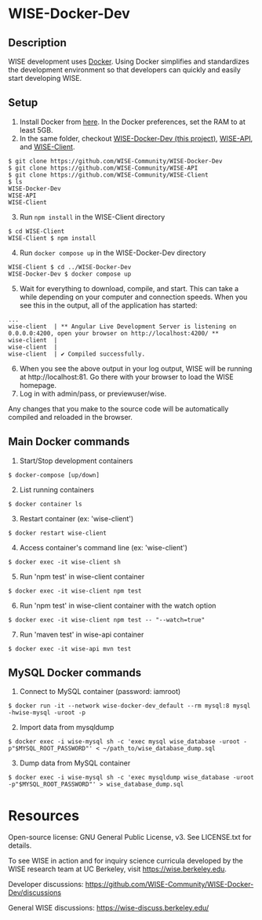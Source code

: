 # WISE-Docker-Dev

## Description
WISE development uses [Docker](https://www.docker.com/). Using Docker simplifies and standardizes the development environment so that developers can quickly and easily start developing WISE.

## Setup
1. Install Docker from [here](https://www.docker.com/products/docker-desktop).  In the Docker preferences, set the RAM to at least 5GB.
2. In the same folder, checkout [WISE-Docker-Dev (this project)](https://github.com/WISE-Community/WISE-Docker-Dev), [WISE-API](https://github.com/WISE-Community/WISE-API), and [WISE-Client](https://github.com/WISE-Community/WISE-Client).
```
$ git clone https://github.com/WISE-Community/WISE-Docker-Dev
$ git clone https://github.com/WISE-Community/WISE-API
$ git clone https://github.com/WISE-Community/WISE-Client
$ ls
WISE-Docker-Dev
WISE-API
WISE-Client
```
3. Run ```npm install``` in the WISE-Client directory
```
$ cd WISE-Client
WISE-Client $ npm install
```
4. Run ```docker compose up``` in the WISE-Docker-Dev directory
```
WISE-Client $ cd ../WISE-Docker-Dev
WISE-Docker-Dev $ docker compose up
```
5. Wait for everything to download, compile, and start. This can take a while depending on your computer and connection speeds. When you see this in the output, all of the application has started:
```
...
wise-client  | ** Angular Live Development Server is listening on 0.0.0.0:4200, open your browser on http://localhost:4200/ **
wise-client  | 
wise-client  | 
wise-client  | ✔ Compiled successfully.
```
6. When you see the above output in your log output, WISE will be running at http://localhost:81. Go there with your browser to load the WISE homepage.
7. Log in with admin/pass, or previewuser/wise.

Any changes that you make to the source code will be automatically compiled and reloaded in the browser. 

## Main Docker commands
1. Start/Stop development containers
```
$ docker-compose [up/down]
```
2. List running containers
```
$ docker container ls
```
3. Restart container (ex: 'wise-client')
```
$ docker restart wise-client
```
4. Access container's command line (ex: 'wise-client')
```
$ docker exec -it wise-client sh
```
5. Run 'npm test' in wise-client container
```
$ docker exec -it wise-client npm test
```
6. Run 'npm test' in wise-client container with the watch option
```
$ docker exec -it wise-client npm test -- "--watch=true"
```
7. Run 'maven test' in wise-api container
```
$ docker exec -it wise-api mvn test
```

## MySQL Docker commands
1. Connect to MySQL container (password: iamroot)
```
$ docker run -it --network wise-docker-dev_default --rm mysql:8 mysql -hwise-mysql -uroot -p 
```
2. Import data from mysqldump
```
$ docker exec -i wise-mysql sh -c 'exec mysql wise_database -uroot -p"$MYSQL_ROOT_PASSWORD"' < ~/path_to/wise_database_dump.sql
```
3. Dump data from MySQL container
```
$ docker exec -i wise-mysql sh -c 'exec mysqldump wise_database -uroot -p"$MYSQL_ROOT_PASSWORD"' > wise_database_dump.sql
```

# Resources

Open-source license: GNU General Public License, v3.  See LICENSE.txt for details.

To see WISE in action and for inquiry science curricula developed by the WISE research team at UC Berkeley, visit https://wise.berkeley.edu.

Developer discussions: https://github.com/WISE-Community/WISE-Docker-Dev/discussions

General WISE discussions: https://wise-discuss.berkeley.edu/

